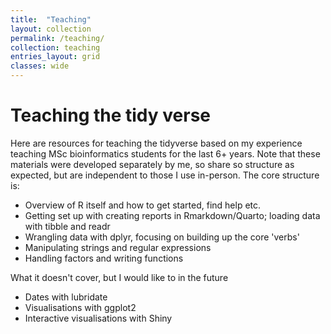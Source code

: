 ```yaml
---
title:  "Teaching"
layout: collection
permalink: /teaching/
collection: teaching
entries_layout: grid
classes: wide
---
```


# Teaching the tidy verse

Here are resources for teaching the tidyverse based on my experience teaching MSc bioinformatics students for the last 6+ years. Note that these materials were developed separately by me, so share so structure as expected, but are independent to those I use in-person. The core structure is:

- Overview of R itself and how to get started, find help etc.
- Getting set up with creating reports in Rmarkdown/Quarto; loading data with tibble and readr
- Wrangling data with dplyr, focusing on building up the core 'verbs'
- Manipulating strings and regular expressions
- Handling factors and writing functions

What it doesn't cover, but I would like to in the future
- Dates with lubridate
- Visualisations with ggplot2
- Interactive visualisations with Shiny
